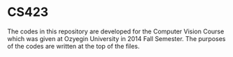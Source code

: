 # CS423
The codes in this repository are developed for the Computer Vision Course which was given at Ozyegin University in 2014 Fall Semester. The purposes of the codes are written at the top of the files.
